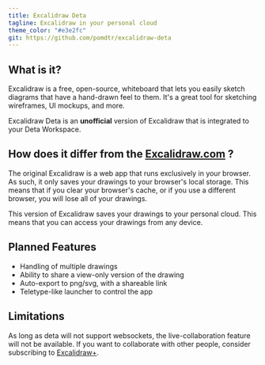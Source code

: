 ```yaml
---
title: Excalidraw Deta
tagline: Excalidraw in your personal cloud
theme_color: "#e3e2fc"
git: https://github.com/pomdtr/excalidraw-deta
---
```


## What is it?

Excalidraw is a free, open-source, whiteboard that lets you easily sketch diagrams that have a hand-drawn feel to them. It's a great tool for sketching wireframes, UI mockups, and more.

Excalidraw Deta is an **unofficial** version of Excalidraw that is integrated to your Deta Workspace.

## How does it differ from the [Excalidraw.com](https://excalidraw.com) ?

The original Excalidraw is a web app that runs exclusively in your browser. As such, it only saves your drawings to your browser's local storage. This means that if you clear your browser's cache, or if you use a different browser, you will lose all of your drawings.

This version of Excalidraw saves your drawings to your personal cloud. This means that you can access your drawings from any device.

## Planned Features

- Handling of multiple drawings
- Ability to share a view-only version of the drawing
- Auto-export to png/svg, with a shareable link
- Teletype-like launcher to control the app

## Limitations

As long as deta will not support websockets, the live-collaboration feature will not be available. If you want to collaborate with other people, consider subscribing to [Excalidraw+](https://plus.excalidraw.com/).
